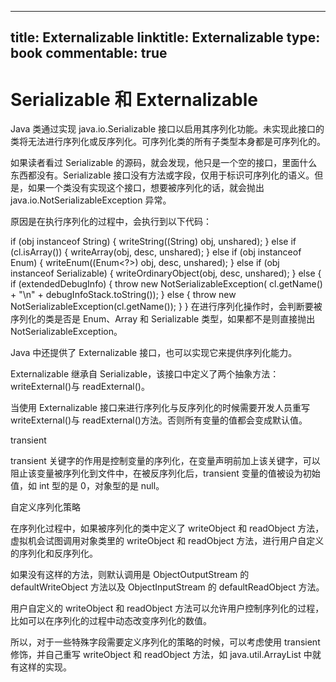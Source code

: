 
---
title: Externalizable
linktitle: Externalizable
type: book
commentable: true
---

# Serializable 和 Externalizable

Java 类通过实现 java.io.Serializable 接口以启用其序列化功能。未实现此接口的类将无法进行序列化或反序列化。可序列化类的所有子类型本身都是可序列化的。

如果读者看过 Serializable 的源码，就会发现，他只是一个空的接口，里面什么东西都没有。Serializable 接口没有方法或字段，仅用于标识可序列化的语义。但是，如果一个类没有实现这个接口，想要被序列化的话，就会抛出 java.io.NotSerializableException 异常。

原因是在执行序列化的过程中，会执行到以下代码：

if (obj instanceof String) {
writeString((String) obj, unshared);
} else if (cl.isArray()) {
writeArray(obj, desc, unshared);
} else if (obj instanceof Enum) {
writeEnum((Enum<?>) obj, desc, unshared);
} else if (obj instanceof Serializable) {
writeOrdinaryObject(obj, desc, unshared);
} else {
if (extendedDebugInfo) {
throw new NotSerializableException(
cl.getName() + "\n" + debugInfoStack.toString());
} else {
throw new NotSerializableException(cl.getName());
}
}
在进行序列化操作时，会判断要被序列化的类是否是 Enum、Array 和 Serializable 类型，如果都不是则直接抛出 NotSerializableException。

Java 中还提供了 Externalizable 接口，也可以实现它来提供序列化能力。

Externalizable 继承自 Serializable，该接口中定义了两个抽象方法：writeExternal()与 readExternal()。

当使用 Externalizable 接口来进行序列化与反序列化的时候需要开发人员重写 writeExternal()与 readExternal()方法。否则所有变量的值都会变成默认值。

transient

transient 关键字的作用是控制变量的序列化，在变量声明前加上该关键字，可以阻止该变量被序列化到文件中，在被反序列化后，transient 变量的值被设为初始值，如 int 型的是 0，对象型的是 null。

自定义序列化策略

在序列化过程中，如果被序列化的类中定义了 writeObject 和 readObject 方法，虚拟机会试图调用对象类里的 writeObject 和 readObject 方法，进行用户自定义的序列化和反序列化。

如果没有这样的方法，则默认调用是 ObjectOutputStream 的 defaultWriteObject 方法以及 ObjectInputStream 的 defaultReadObject 方法。

用户自定义的 writeObject 和 readObject 方法可以允许用户控制序列化的过程，比如可以在序列化的过程中动态改变序列化的数值。

所以，对于一些特殊字段需要定义序列化的策略的时候，可以考虑使用 transient 修饰，并自己重写 writeObject 和 readObject 方法，如 java.util.ArrayList 中就有这样的实现。

    